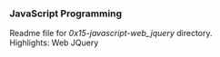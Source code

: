 ### JavaScript Programming
Readme file for *0x15-javascript-web_jquery* directory.  
Highlights: Web JQuery